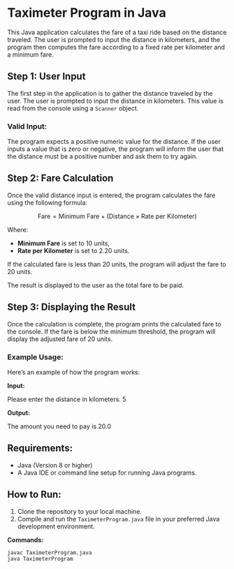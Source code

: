 # Taximeter Program in Java <br>

This Java application calculates the fare of a taxi ride based on the distance traveled. The user is prompted to input the distance in kilometers, and the program then computes the fare according to a fixed rate per kilometer and a minimum fare.<br>

## Step 1: User Input <br>
The first step in the application is to gather the distance traveled by the user. The user is prompted to input the distance in kilometers. This value is read from the console using a `Scanner` object.<br>

### Valid Input: <br>
The program expects a positive numeric value for the distance. If the user inputs a value that is zero or negative, the program will inform the user that the distance must be a positive number and ask them to try again.<br>

## Step 2: Fare Calculation <br>  
Once the valid distance input is entered, the program calculates the fare using the following formula:<br>

$$
\text{Fare} = \text{Minimum Fare} + (\text{Distance} \times \text{Rate per Kilometer})
$$

Where:<br>
- **Minimum Fare** is set to 10 units,<br>
- **Rate per Kilometer** is set to 2.20 units.<br>

If the calculated fare is less than 20 units, the program will adjust the fare to 20 units.<br>

The result is displayed to the user as the total fare to be paid.<br>

## Step 3: Displaying the Result <br>
Once the calculation is complete, the program prints the calculated fare to the console. If the fare is below the minimum threshold, the program will display the adjusted fare of 20 units.<br>

### Example Usage: <br>
Here’s an example of how the program works:<br>

**Input:**

Please enter the distance in kilometers: 5<br>

**Output:** <br>

The amount you need to pay is 20.0<br>


## Requirements: <br> 
- Java (Version 8 or higher)<br>
- A Java IDE or command line setup for running Java programs.<br>

## How to Run:  
1. Clone the repository to your local machine.<br>
2. Compile and run the `TaximeterProgram.java` file in your preferred Java development environment.<br>

**Commands:**<br>

```bash
javac TaximeterProgram.java
java TaximeterProgram
